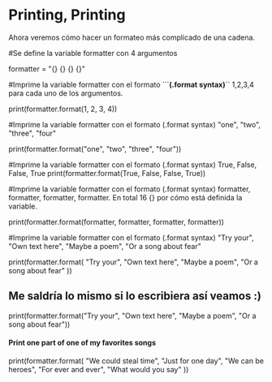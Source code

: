 
# Printing, Printing

Ahora veremos cómo hacer un formateo más complicado de una cadena.


#Se define la variable formatter con 4 argumentos

formatter = "{} {} {} {}"

#Imprime la variable formatter con el  formato ```**(.format syntax)**`` 1,2,3,4 para cada uno de los argumentos.

print(formatter.format(1, 2, 3, 4))

#Imprime la variable formatter con el  formato (.format syntax)  "one", "two", "three", "four"

print(formatter.format("one", "two", "three", "four"))


#Imprime la variable formatter con el  formato (.format syntax) True, False, False, True
print(formatter.format(True, False, False, True))


#Imprime la variable formatter con el  formato (.format syntax) formatter, formatter, formatter, formatter. En total 16 {} por cómo está definida la variable.

print(formatter.format(formatter, formatter, formatter, formatter))

#Imprime la variable formatter con el  formato (.format syntax) "Try your", "Own text here", "Maybe a poem", "Or a song about fear"

print(formatter.format(
    "Try your",
    "Own text here",
    "Maybe a poem",
    "Or a song about fear"
))

## Me saldría lo mismo si lo  escribiera así veamos :)

print(formatter.format("Try your", "Own text here", "Maybe a poem", "Or a song about fear"))

#### Print one part of one of my favorites songs

print(formatter.format(
    "We could steal time",
     "Just for one day",
     "We can be heroes",
     "For ever and ever",
     "What would you say"
     ))
